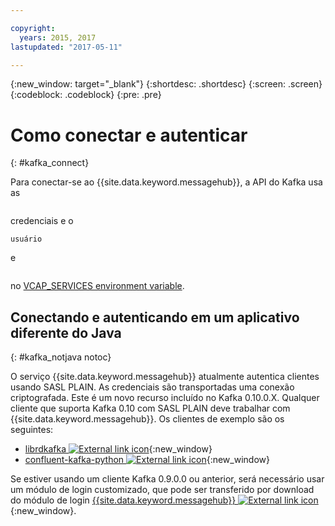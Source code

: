 ```yaml
---

copyright:
  years: 2015, 2017
lastupdated: "2017-05-11"

---
```


{:new_window: target="_blank"}
{:shortdesc: .shortdesc}
{:screen: .screen}
{:codeblock: .codeblock}
{:pre: .pre}

# Como conectar e autenticar
{: #kafka_connect}


Para conectar-se ao {{site.data.keyword.messagehub}}, a API do Kafka usa as 
```kafka_brokers_sasl
``` 
credenciais e o
```
usuário
```
 e

 ```password
```
 no [VCAP_SERVICES environment variable](/docs/services/MessageHub/messagehub071.html).

## Conectando e autenticando em um aplicativo diferente do Java
{: #kafka_notjava notoc}

O serviço {{site.data.keyword.messagehub}} atualmente autentica clientes usando SASL PLAIN. As credenciais são
transportadas uma conexão criptografada.
Este é um novo recurso incluído no Kafka 0.10.0.X. Qualquer cliente que suporta Kafka 0.10 com SASL PLAIN deve
trabalhar com {{site.data.keyword.messagehub}}. Os clientes de exemplo são os seguintes:

* [librdkafka ![External link icon](../../icons/launch-glyph.svg "External link icon")](https://github.com/edenhill/librdkafka/){:new_window} 
* [confluent-kafka-python ![External link icon](../../icons/launch-glyph.svg "External link icon")](https://github.com/confluentinc/confluent-kafka-python){:new_window}

Se estiver usando um cliente Kafka 0.9.0.0 ou anterior, será necessário usar um módulo de login
customizado, que pode ser transferido por download do módulo de login [{{site.data.keyword.messagehub}}
![External link icon](../../icons/launch-glyph.svg "External link icon")](https://github.com/ibm-messaging/message-hub-samples/blob/master/kafka-0.9/message-hub-login-library/messagehub.login-1.0.0.jar){:new_window}. 

